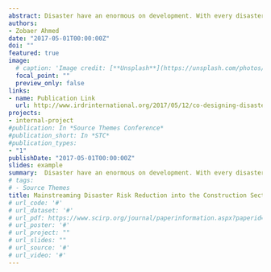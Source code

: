 ```yaml
---
abstract: Disaster have an enormous on development. With every disaster, there is a significant impact on various sector of development like agriculture, construction, health, education and infrastructure. This results in a serious social and economic setback to the development of the developing countries, and poses a threat for achieving the Millennium Development Goals (MDGs). On the other hand, the process of development, and the kind of development choices made in many countries, sometimes creates disaster risks. A close analysis of the development process with its six aspects namely policy, strategy, programming, project cycle management and institutional capacity; clearly argues for the need of systematic and more conscious ways of integrating disaster risk reduction (DRR) into construction sector in Bangladesh.
authors:
- Zobaer Ahmed
date: "2017-05-01T00:00:00Z"
doi: ""
featured: true
image:
  # caption: 'Image credit: [**Unsplash**](https://unsplash.com/photos/pLCdAaMFLTE)'
  focal_point: ""
  preview_only: false
links:
- name: Publication Link
  url: http://www.irdrinternational.org/2017/05/12/co-designing-disaster-risk-reduction-solutions-towards-participatory-action-and-communication-in-science-technology-and-academia/
projects:
- internal-project
#publication: In *Source Themes Conference*
#publication_short: In *STC*
#publication_types:
- "1"
publishDate: "2017-05-01T00:00:00Z"
slides: example
summary:  Disaster have an enormous on development. With every disaster, there is a significant impact on various sector of development like agriculture, construction, health, education and infrastructure.
# tags:
# - Source Themes
title: Mainstreaming Disaster Risk Reduction into the Construction Sector in Bangladesh
# url_code: '#'
# url_dataset: '#'
# url_pdf: https://www.scirp.org/journal/paperinformation.aspx?paperid=82469
# url_poster: '#'
# url_project: ""
# url_slides: ""
# url_source: '#'
# url_video: '#'
---
```


<div style="display: none">
{{% callout note %}}
Click the *Cite* button above to demo the feature to enable visitors to import publication metadata into their reference management software.
{{% /callout %}}

{{% callout note %}}
Create your slides in Markdown - click the *Slides* button to check out the example.
{{% /callout %}}

Supplementary notes can be added here, including [code, math, and images](https://wowchemy.com/docs/writing-markdown-latex/).
</div>
